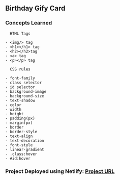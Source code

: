 ## Birthday Gify Card

### Concepts Learned
```
  HTML Tags

- <img/> tag
- <h1></h1> tag
- <h2></h2>tag
- <a> tag
- <p></p> tag
```

```
  CSS rules

- font-family
- class selector
- id selector
- background-image
- background-size
- text-shadow
- color
- width
- height
- padding(px)
- margin(px)
- border
- border-style
- text-align
- text-decoration
- font-style
- linear-gradient
- .class:hover
- #id:hover
```
### Project Deployed using Netlify: [Project URL](https://birthday-gify-digicard.netlify.app/)
